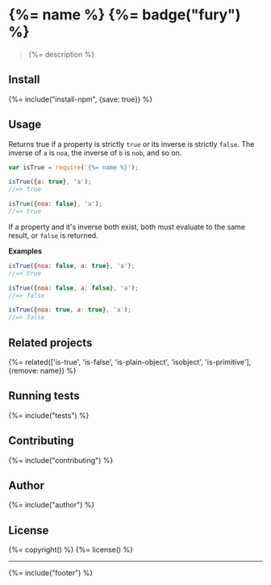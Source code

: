 # {%= name %} {%= badge("fury") %}

> {%= description %}

## Install
{%= include("install-npm", {save: true}) %}

## Usage

Returns true if a property is strictly `true` or its inverse is strictly `false`. The inverse of `a` is `noa`, the inverse of `b` is `nob`, and so on.

```js
var isTrue = require('{%= name %}');

isTrue({a: true}, 'a');
//=> true

isTrue({noa: false}, 'a');
//=> true
```

If a property and it's inverse both exist, both must evaluate to the same result, or `false` is returned.

**Examples**

```js
isTrue({noa: false, a: true}, 'a');
//=> true

isTrue({noa: false, a: false}, 'a');
//=> false

isTrue({noa: true, a: true}, 'a');
//=> false
```

## Related projects
{%= related(['is-true', 'is-false', 'is-plain-object', 'isobject', 'is-primitive'], {remove: name}) %}

## Running tests
{%= include("tests") %}

## Contributing
{%= include("contributing") %}

## Author
{%= include("author") %}

## License
{%= copyright() %}
{%= license() %}

***

{%= include("footer") %}
